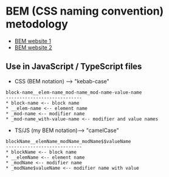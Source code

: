 # BEM (CSS naming convention) metodology

- [BEM website 1](https://sourcedcode.com/blog/css/what-is-bem-with-examples#valid-bem-naming/)
- [BEM website 2](https://en.bem.info/methodology/quick-start/)

##  Use in JavaScript / TypeScript files

- CSS (BEM notation) --> "kebab-case"
```
block-name__elem-name_mod-name_mod-name-value-name
----------------------------
* block-name <-- block name
* __elem-name <-- element name
* _mod-name <-- modifier name
* _mod-name_with-value-name <-- modifier and value names
```

- TS/JS (my BEM notation)--> "camelCase"
```
blockName__elemName_modName_modName$$valueName
----------------------------
* blockName <-- block name
* __elemName <-- element name
* _modName <-- modifier name
* _modName$valueName <-- modifier name with value
```
